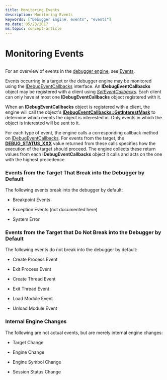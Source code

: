 ```yaml
---
title: Monitoring Events
description: Monitoring Events
keywords: ["Debugger Engine, events", "events"]
ms.date: 05/23/2017
ms.topic: concept-article
---
```


# Monitoring Events


## <span id="ddk_monitoring_events_dbx"></span><span id="DDK_MONITORING_EVENTS_DBX"></span>


For an overview of events in the [debugger engine](introduction.md#debugger-engine), see [Events](events.md).

Events occurring in a target or the debugger engine may be monitored using the [IDebugEventCallbacks](/windows-hardware/drivers/ddi/dbgeng/nn-dbgeng-idebugeventcallbacks) interface. An **IDebugEventCallbacks** object may be registered with a client using [*SetEventCallbacks*](/windows-hardware/drivers/ddi/dbgeng/nf-dbgeng-idebugclient5-seteventcallbacks). Each client can only have at most one **IDebugEventCallbacks** object registered with it.

When an **IDebugEventCallbacks** object is registered with a client, the engine will call the object's [**IDebugEventCallbacks::GetInterestMask**](/windows-hardware/drivers/ddi/dbgeng/nf-dbgeng-idebugeventcallbacks-getinterestmask) to determine which events the object is interested in. Only events in which the object is interested will be sent to it.

For each type of event, the engine calls a corresponding callback method on [IDebugEventCallbacks](/windows-hardware/drivers/ddi/dbgeng/nn-dbgeng-idebugeventcallbacks). For events from the target, the [**DEBUG\_STATUS\_XXX**](./debug-status-xxx.md) value returned from these calls specifies how the execution of the target should proceed. The engine collects these return values from each **IDebugEventCallbacks** object it calls and acts on the one with the highest precedence.

### <span id="events_from_the_target_that_break_into_the_debugger_by_default"></span><span id="EVENTS_FROM_THE_TARGET_THAT_BREAK_INTO_THE_DEBUGGER_BY_DEFAULT"></span>Events from the Target That Break into the Debugger by Default

The following events break into the debugger by default:

-   Breakpoint Events

-   Exception Events (not documented here)

-   System Error

### <span id="events_from_the_target_that_do_not_break_into_the_debugger_by_default"></span><span id="EVENTS_FROM_THE_TARGET_THAT_DO_NOT_BREAK_INTO_THE_DEBUGGER_BY_DEFAULT"></span>Events from the Target that Do Not Break into the Debugger by Default

The following events do not break into the debugger by default:

-   Create Process Event

-   Exit Process Event

-   Create Thread Event

-   Exit Thread Event

-   Load Module Event

-   Unload Module Event

### <span id="internal_engine_changes"></span><span id="INTERNAL_ENGINE_CHANGES"></span>Internal Engine Changes

The following are not actual events, but are merely internal engine changes:

-   Target Change

-   Engine Change

-   Engine Symbol Change

-   Session Status Change

 

